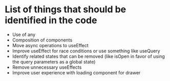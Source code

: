 # List of things that should be identified in the code

- Use of any
- Composition of components
- Move async operations to useEffect
- Improve useEffect for race conditions or use something like useQuery
- Identify related states that can be removed (like isOpen in favor of using the query parameters as a global state)
- Remove unnecessary useEffects
- Improve user experience with loading component for drawer